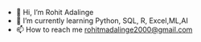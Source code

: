 - 👋 Hi, I’m Rohit Adalinge
- 🌱 I’m currently learning Python, SQL, R, Excel,ML,AI
- 📫 How to reach me rohitmadalinge2000@gmail.com

<!---
Rohit-RA/Rohit-RA is a ✨ special ✨ repository because its `README.md` (this file) appears on your GitHub profile.
You can click the Preview link to take a look at your changes.
--->
